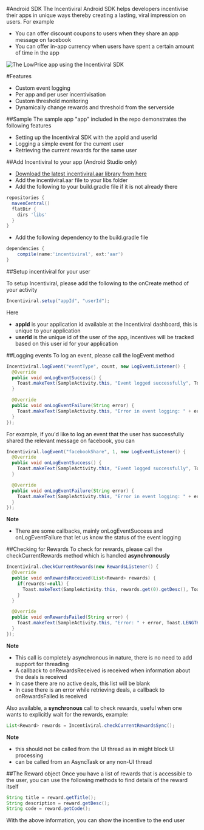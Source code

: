 #Android SDK
The Incentiviral Android SDK helps developers incentivise their apps in unique ways thereby creating a lasting, viral impression on users. For example
- You can offer discount coupons to users when they share an app message on facebook
- You can offer in-app currency when users have spent a certain amount of time in the app

![The LowPrice app using the Incentiviral SDK ](http://s27.postimg.org/xca7v5smr/incentiviral1.png "The LowPrice android app using the Incentiviral SDK")

#Features
- Custom event logging
- Per app and per user incentivisation
- Custom threshold monitoring
- Dynamically change rewards and threshold from the serverside

##Sample
The sample app "app" included in the repo demonstrates the following features
- Setting up the Incentiviral SDK with the appId and userId
- Logging a simple event for the current user
- Retrieving the current rewards for the same user

##Add Incentiviral to your app (Android Studio only)
- [Download the latest incentiviral.aar library from here](https://github.com/triveous/Incentiviral/blob/master/android/incentiviral.aar)
- Add the incentiviral.aar file to your libs folder
- Add the following to your build.gradle file if it is not already there
```groovy
repositories {
  mavenCentral()
  flatDir {
    dirs 'libs'
  }
}
```
- Add the following dependency to the build.gradle file
```groovy
dependencies {
    compile(name:'incentiviral', ext:'aar')
}
```

##Setup incentiviral for your user

To setup Incentiviral, please add the following to the onCreate method of your activity
```java
Incentiviral.setup("appId", "userId");
```
Here
- **appId** is your application id available at the Incentiviral dashboard, this is unique to your application
- **userId** is the unique id of the user of the app, incentives will be tracked based on this user id for your application

##Logging events
To log an event, please call the logEvent method
```java
Incentiviral.logEvent("eventType", count, new LogEventListener() {
  @Override
  public void onLogEventSuccess() {
    Toast.makeText(SampleActivity.this, "Event logged successfully", Toast.LENGTH_SHORT).show();
  }

  @Override
  public void onLogEventFailure(String error) {
    Toast.makeText(SampleActivity.this, "Error in event logging: " + error, Toast.LENGTH_SHORT).show();
  }
});
```

For example, if you'd like to log an event that the user has successfully shared the relevant message on facebook, you can
```java
Incentiviral.logEvent("facebookShare", 1, new LogEventListener() {
  @Override
  public void onLogEventSuccess() {
    Toast.makeText(SampleActivity.this, "Event logged successfully", Toast.LENGTH_SHORT).show();
  }

  @Override
  public void onLogEventFailure(String error) {
    Toast.makeText(SampleActivity.this, "Error in event logging: " + error, Toast.LENGTH_SHORT).show();
  }
});
```
**Note**
- There are some callbacks, mainly onLogEventSuccess and onLogEventFailure that let us know the status of the event logging

##Checking for Rewards
To check for rewards, please call the checkCurrentRewards method which is handled **asynchronously**
```java
Incentiviral.checkCurrentRewards(new RewardsListener() {
  @Override
  public void onRewardsReceived(List<Reward> rewards) {
    if(rewards!=null) {
      Toast.makeText(SampleActivity.this, rewards.get(0).getDesc(), Toast.LENGTH_SHORT).show();
    }
  }

  @Override
  public void onRewardsFailed(String error) {
    Toast.makeText(SampleActivity.this, "Error: " + error, Toast.LENGTH_SHORT).show();
  }
});
```
**Note**
- This call is completely asynchronous in nature, there is no need to add support for threading
- A callback to onRewardsReceived is received when information about the deals is received
- In case there are no active deals, this list will be blank
- In case there is an error while retrieving deals, a callback to onRewardsFailed is received

Also available, a **synchronous** call to check rewards, useful when one wants to explicitly wait for the rewards, example:

```java
List<Reward> rewards = Incentiviral.checkCurrentRewardsSync();
```
**Note**
- this should not be called from the UI thread as in might block UI processing
- can be called from an AsyncTask or any non-UI thread

##The Reward object
Once you have a list of rewards that is accessible to the user, you can use the following methods to find details of the reward itself
```java
String title = reward.getTitle();
String description = reward.getDesc();
String code = reward.getCode();
```
With the above information, you can show the incentive to the end user
